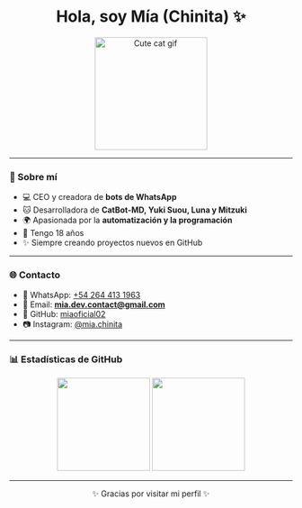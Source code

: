 <h1 align="center">Hola, soy Mía (Chinita) ✨</h1>

<p align="center">
  <img src="https://i.imgur.com/JZ6M3qf.gif" width="200px" alt="Cute cat gif"/>
</p>

---

### 🌸 Sobre mí
- 💻 CEO y creadora de **bots de WhatsApp**
- 🐱 Desarrolladora de **CatBot-MD, Yuki Suou, Luna y Mitzuki**
- 🌍 Apasionada por la **automatización y la programación**
- 💜 Tengo 18 años  
- ✨ Siempre creando proyectos nuevos en GitHub

---

### 🌐 Contacto
- 📱 WhatsApp: [+54 264 413 1963](https://wa.me/542644131963)  
- 📧 Email: **mia.dev.contact@gmail.com**  
- 🐙 GitHub: [miaoficial02](https://github.com/miaoficial02)  
- 📷 Instagram: [@mia.chinita](https://instagram.com/)  

---

### 📊 Estadísticas de GitHub
<p align="center">
  <img src="https://github-readme-stats.vercel.app/api?username=miaoficial02&show_icons=true&theme=tokyonight" height="165"/>
  <img src="https://github-readme-stats.vercel.app/api/top-langs/?username=miaoficial02&layout=compact&theme=tokyonight" height="165"/>
</p>

---

<p align="center">✨ Gracias por visitar mi perfil ✨</p>
